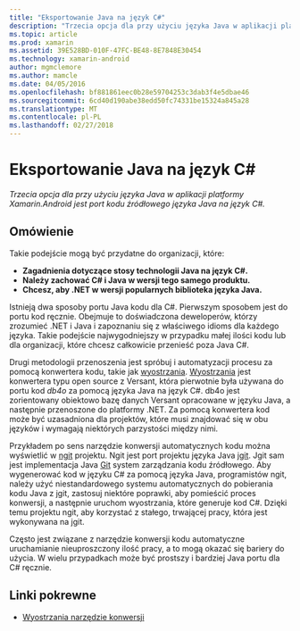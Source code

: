 ```yaml
---
title: "Eksportowanie Java na język C#"
description: "Trzecia opcja dla przy użyciu języka Java w aplikacji platformy Xamarin.Android jest port kodu źródłowego języka Java na język C#."
ms.topic: article
ms.prod: xamarin
ms.assetid: 39E528BD-010F-47FC-BE48-8E7848E30454
ms.technology: xamarin-android
author: mgmclemore
ms.author: mamcle
ms.date: 04/05/2016
ms.openlocfilehash: bf881861eec0b28e59704253c3dab3f4e5dbae46
ms.sourcegitcommit: 6cd40d190abe38edd50fc74331be15324a845a28
ms.translationtype: MT
ms.contentlocale: pl-PL
ms.lasthandoff: 02/27/2018
---
```

# <a name="porting-java-to-c"></a>Eksportowanie Java na język C#

_Trzecia opcja dla przy użyciu języka Java w aplikacji platformy Xamarin.Android jest port kodu źródłowego języka Java na język C#._

## <a name="overview"></a>Omówienie

Takie podejście mogą być przydatne do organizacji, które:

-  **Zagadnienia dotyczące stosy technologii Java na język C#.**
-  **Należy zachować C# i Java w wersji tego samego produktu.**
-  **Chcesz, aby .NET w wersji popularnych biblioteka języka Java.**


Istnieją dwa sposoby portu Java kodu dla C#. Pierwszym sposobem jest do portu kod ręcznie. Obejmuje to doświadczona deweloperów, którzy zrozumieć .NET i Java i zapoznaniu się z właściwego idioms dla każdego języka. Takie podejście najwygodniejszy w przypadku małej ilości kodu lub dla organizacji, które chcesz całkowicie przenieść poza Java C#.

Drugi metodologii przenoszenia jest spróbuj i automatyzacji procesu za pomocą konwertera kodu, takie jak [wyostrzania](https://github.com/mono/sharpen). [Wyostrzania](https://github.com/mono/sharpen) jest konwertera typu open source z Versant, która pierwotnie była używana do portu kod *db4o* za pomocą języka Java na język C#. db4o jest zorientowany obiektowo bazę danych Versant opracowane w języku Java, a następnie przenoszone do platformy .NET. Za pomocą konwertera kod może być uzasadniona dla projektów, które musi znajdować się w obu języków i wymagają niektórych parzystości między nimi.

Przykładem po sens narzędzie konwersji automatycznych kodu można wyświetlić w [ngit](https://github.com/mono/ngit) projektu.
Ngit jest port projektu języka Java [jgit](http://eclipse.org/).
Jgit sam jest implementacja Java [Git](http://git-scm.com/) system zarządzania kodu źródłowego. Aby wygenerować kod w języku C# za pomocą języka Java, programistów ngit, należy użyć niestandardowego systemu automatycznych do pobierania kodu Java z jgit, zastosuj niektóre poprawki, aby pomieścić proces konwersji, a następnie uruchom wyostrzania, które generuje kod C#. Dzięki temu projektu ngit, aby korzystać z stałego, trwającej pracy, która jest wykonywana na jgit.

Często jest związane z narzędzie konwersji kodu automatyczne uruchamianie nieuproszczony ilość pracy, a to mogą okazać się bariery do użycia. W wielu przypadkach może być prostszy i bardziej Java portu dla C# ręcznie.



## <a name="related-links"></a>Linki pokrewne

- [Wyostrzania narzędzie konwersji](https://github.com/mono/sharpen)
